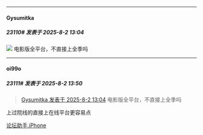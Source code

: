 ﻿
*****

####  Gysumitka  
##### 23110#       发表于 2025-8-2 13:04

<img src="https://p.sda1.dev/26/cf48c0beab2b6c9f00b2f002abc12e9a/image.jpg" referrerpolicy="no-referrer">
电影版全平台，不直接上全季吗


*****

####  oi99o  
##### 23111#       发表于 2025-8-2 13:50

<blockquote><a href="httphttps://stage1st.com/2b/forum.php?mod=redirect&amp;goto=findpost&amp;pid=68201407&amp;ptid=2209276" target="_blank">Gysumitka 发表于 2025-8-2 13:04</a>
电影版全平台，不直接上全季吗</blockquote>
上过院线的直接上在线平台更容易点

[论坛助手,iPhone](https://stage1st.com/2b//forum.php?mod=viewthread&amp;tid=2029836)

